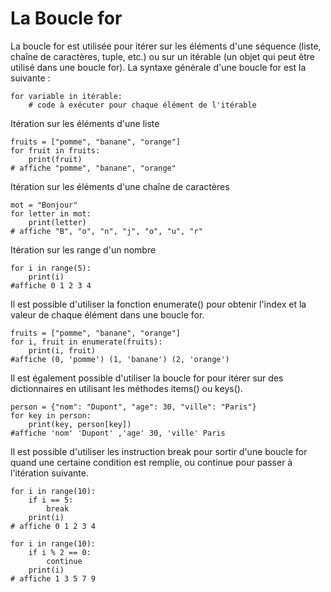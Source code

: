 # La Boucle for
La boucle for est utilisée pour itérer sur les éléments d'une séquence (liste, chaîne de caractères, tuple, etc.) ou sur un itérable (un objet qui peut être utilisé dans une boucle for). La syntaxe générale d'une boucle for est la suivante :
```
for variable in itérable:
    # code à exécuter pour chaque élément de l'itérable
```

Itération sur les éléments d'une liste
```
fruits = ["pomme", "banane", "orange"]
for fruit in fruits:
    print(fruit)
# affiche "pomme", "banane", "orange"
```

Itération sur les éléments d'une chaîne de caractères
```
mot = "Bonjour"
for letter in mot:
    print(letter)
# affiche "B", "o", "n", "j", "o", "u", "r"
```

Itération sur les range d'un nombre
```
for i in range(5):
    print(i)
#affiche 0 1 2 3 4
```

Il est possible d'utiliser la fonction enumerate() pour obtenir l'index et la valeur de chaque élément dans une boucle for.
```
fruits = ["pomme", "banane", "orange"]
for i, fruit in enumerate(fruits):
    print(i, fruit)
#affiche (0, 'pomme') (1, 'banane') (2, 'orange')
```

Il est également possible d'utiliser la boucle for pour itérer sur des dictionnaires en utilisant les méthodes items() ou keys().
```
person = {"nom": "Dupont", "age": 30, "ville": "Paris"}
for key in person:
    print(key, person[key])
#affiche 'nom' 'Dupont' ,'age' 30, 'ville' Paris
```

Il est possible d'utiliser les instruction break pour sortir d'une boucle for quand une certaine condition est remplie, ou continue pour passer à l'itération suivante.
```
for i in range(10):
    if i == 5:
        break
    print(i)
# affiche 0 1 2 3 4

for i in range(10):
    if i % 2 == 0:
        continue
    print(i)
# affiche 1 3 5 7 9
``` 


